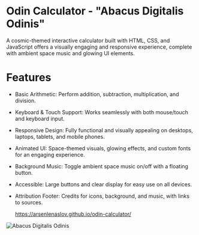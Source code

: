 # Odin Calculator - "Abacus Digitalis Odinis"

A cosmic-themed interactive calculator built with HTML, CSS, and JavaScript offers a visually engaging and responsive experience, complete with ambient space music and glowing UI elements.

# Features
- Basic Arithmetic: Perform addition, subtraction, multiplication, and division.
- Keyboard & Touch Support: Works seamlessly with both mouse/touch and keyboard input.
- Responsive Design: Fully functional and visually appealing on desktops, laptops, tablets, and mobile phones.
- Animated UI: Space-themed visuals, glowing effects, and custom fonts for an engaging experience.
- Background Music: Toggle ambient space music on/off with a floating button.
- Accessible: Large buttons and clear display for easy use on all devices.
- Attribution Footer: Credits for icons, background, and music, with links to sources.

  https://arsenlenaslov.github.io/odin-calculator/

![Abacus Digitalis Odinis](https://github.com/user-attachments/assets/c8448e14-3794-4995-8472-832f85126792)
